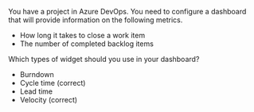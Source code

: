 You have a project in Azure DevOps.
You need to configure a dashboard that will provide information on the following metrics.
* How long it takes to close a work item
* The number of completed backlog items

Which types of widget should you use in your dashboard?

- Burndown
- Cycle time (correct)
- Lead time
- Velocity (correct)